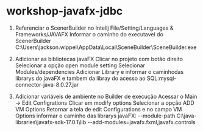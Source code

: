 # workshop-javafx-jdbc

1) Referenciar o ScenerBuilder no Intellj
  File/Setting/Languages & Frameworks/JAVAFX
  Informar o caminho do executavel do ScenerBuilder
  C:\Users\jackson.wippel\AppData\Local\SceneBuilder\SceneBuilder.exe
  
2) Adicionar as bibliotecas javaFX
  Clicar no projeto com botão direito
  Selecionar a opção open module setting
  Selecionar Modules/dependencies
  Adicionar Library e informar o caminhodas librarys do javaFX e tambem da libray do acesso ao SQL:mysql-connector-java-8.0.27.jar
  
3) Adicionar variáveis de ambiente no Builder de execução
  Acessar o Main -> Edit Configrations
  Clicar em modify options
  Selecionar a opção ADD VM Options
  Retornar a tela de edit Configurations e no campo VM Options informar o caminho das librarys javaFX:
  --module-path C:\java-libraries\javafx-sdk-17.0.1\lib --add-modules=javafx.fxml,javafx.controls
    


